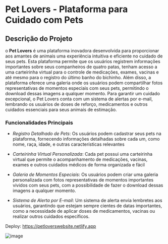 # Pet Lovers - Plataforma para Cuidado com Pets

## Descrição do Projeto

o **Pet Lovers** é uma plataforma inovadora desenvolvida para proporcionar aos amantes de animais uma experiência intuitiva e eficiente no cuidado de seus pets. Esta plataforma permite que os usuários registrem informações importantes sobre seus companheiros de quatro patas, tenham acesso a uma carteirinha virtual para o controle de medicações, exames, vacinas e até mesmo para o registro do último banho do bichinho. Além disso, a plataforma oferece uma galeria onde os usuários podem compartilhar fotos representativas de momentos especiais com seus pets, permitindo o download dessas imagens a qualquer momento. Para garantir um cuidado excepcional, o Pet Lovers conta com um sistema de alertas por e-mail, lembrando os usuários de doses de reforço, medicamentos e outros cuidados essenciais para seus animais de estimação.

### Funcionalidades Principais

- _Registro Detalhado de Pets_: Os usuários podem cadastrar seus pets na plataforma, fornecendo informações detalhadas sobre cada um, como nome, raça, idade, e outras características relevantes

- _Carteirinha Virtual Personalizada_: Cada pet possui uma carteirinha virtual que permite o acompanhamento de medicações, vacinas, exames e outros cuidados médicos de forma organizada e fácil

- _Galeria de Momentos Especiais_: Os usuários podem criar uma galeria personalizada com fotos representativas de momentos importantes vividos com seus pets, com a possibilidade de fazer o download dessas imagens a qualquer momento.

- _Sistema de Alerta por E-mail_: Um sistema de alerta envia lembretes aos usuários, garantindo que estejam sempre cientes de datas importantes, como a necessidade de aplicar doses de medicamentos, vacinas ou realizar outros cuidados específicos.

Deploy: https://petloverswebsite.netlify.app

![image](https://github.com/GuilhermeEstevan/PetLovers/assets/115093310/70d807e9-1f14-41e6-bfa1-c08fd2df5633)

